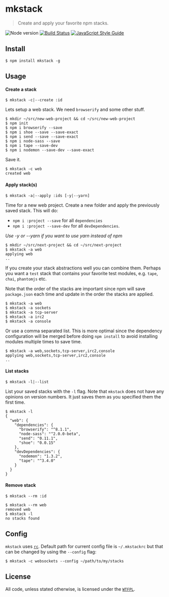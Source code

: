 # mkstack

> Create and apply your favorite npm stacks.

![Node version](https://img.shields.io/node/v/mkstack.svg)
[![Build Status](https://travis-ci.org/ralphtheninja/mkstack.svg?branch=master)](https://travis-ci.org/ralphtheninja/mkstack)
[![JavaScript Style Guide](https://img.shields.io/badge/code_style-standard-brightgreen.svg)](https://standardjs.com)

## Install

```
$ npm install mkstack -g
```

## Usage

#### Create a stack

`$ mkstack -c|--create :id`

Lets setup a web stack. We need `browserify` and some other stuff.

```
$ mkdir ~/src/new-web-project && cd ~/src/new-web-project
$ npm init
$ npm i browserify --save
$ npm i shoe --save --save-exact
$ npm i send --save --save-exact
$ npm i node-sass --save
$ npm i tape --save-dev
$ npm i nodemon --save-dev --save-exact
```

Save it.

```
$ mkstack -c web
created web
```

#### Apply stack(s)

`$ mkstack -a|--apply :ids [-y|--yarn]`

Time for a new web project. Create a new folder and apply the previously saved stack. This will do:

* `npm i :project --save` for all `dependencies`
* `npm i :project --save-dev` for all `devDependencies`.

*Use -y or --yarn if you want to use yarn instead of npm*

```
$ mkdir ~/src/next-project && cd ~/src/next-project
$ mkstack -a web
applying web
..
```

If you create your stack abstractions well you can combine them. Perhaps you want a `test` stack that contains your favorite test modules, e.g. `tape`, `chai`, `phantomjs` etc.

Note that the order of the stacks are important since npm will save `package.json` each time and update in the order the stacks are applied.

```
$ mkstack -a web
$ mkstack -a sockets
$ mkstack -a tcp-server
$ mkstack -a irc2
$ mkstack -a console
```

Or use a comma separated list. This is more optimal since the dependency configuration will be merged before doing `npm install` to avoid installing modules multiple times to save time.

```
$ mkstack -a web,sockets,tcp-server,irc2,console
applying web,sockets,tcp-server,irc2,console
..
```

#### List stacks

`$ mkstack -l|--list`

List your saved stacks with the `-l` flag. Note that `mkstack` does not have any opinions on version numbers. It just saves them as you specified them the first time.

```
$ mkstack -l
{
  "web": {
    "dependencies": {
      "browserify": "^8.1.1",
      "node-sass": "^2.0.0-beta",
      "send": "0.11.1",
      "shoe": "0.0.15"
    },
    "devDependencies": {
      "nodemon": "1.3.2",
      "tape": "^3.4.0"
    }
  }
}
```

#### Remove stack

`$ mkstack --rm :id`

```
$ mkstack --rm web
removed web
$ mkstack -l
no stacks found
```

## Config

`mkstack` uses [`rc`](https://github.com/dominictarr/rc). Default path for current config file is `~/.mkstackrc` but that can be changed by using the `--config` flag:

```
$ mkstack -c websockets --config ~/path/to/my/stacks
```

## License
All code, unless stated otherwise, is licensed under the [`WTFPL`](http://www.wtfpl.net/txt/copying/).
